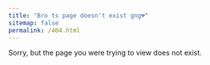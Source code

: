 ```yaml
---
title: "Bro ts page doesn't exist gng💔"
sitemap: false
permalink: /404.html
---
```


Sorry, but the page you were trying to view does not exist.
